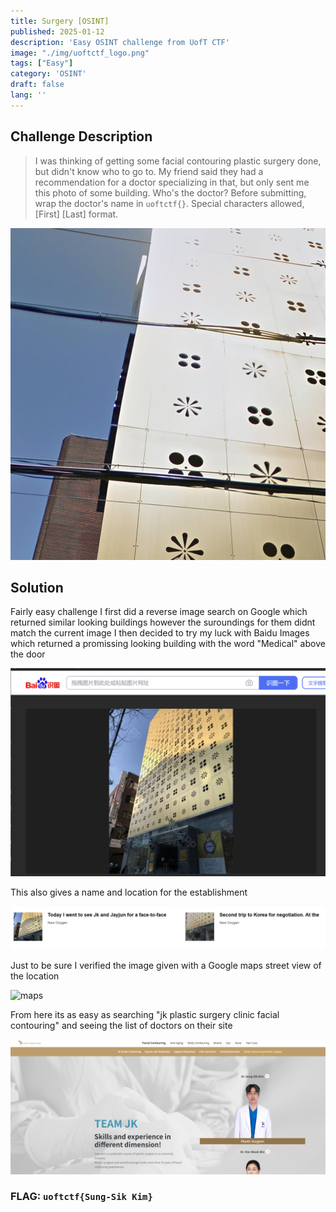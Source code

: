 ```yaml
---
title: Surgery [OSINT]
published: 2025-01-12
description: 'Easy OSINT challenge from UofT CTF'
image: "./img/uoftctf_logo.png"
tags: ["Easy"]
category: 'OSINT'
draft: false 
lang: ''
---
```


## Challenge Description

> I was thinking of getting some facial contouring plastic surgery done, but didn't know who to go to. My friend said they had a recommendation for a doctor specializing in that, but only sent me this photo of some building. Who's the doctor?
Before submitting, wrap the doctor's name in `uoftctf{}`. Special characters allowed, [First] [Last] format.

![surgery](./img/surgery.png "surgery")

## Solution

Fairly easy challenge
I first did a reverse image search on Google which returned similar looking buildings however the suroundings for them didnt match the current image
I then decided to try my luck with Baidu Images which returned a promissing looking building with the word "Medical" above the door

![baidu](./img/baidu.png "baidu")

This also gives a name and location for the establishment

![moreinfo](./img/moreinfo.PNG "moreinfo")

Just to be sure I verified the image given with a Google maps street view of the location

![maps](./img/maps.PNG "maps")

From here its as easy as searching "jk plastic surgery clinic facial contouring" and seeing the list of doctors on their site

![kim](./img/kim.PNG "kim")

### FLAG: ``uoftctf{Sung-Sik Kim}``

